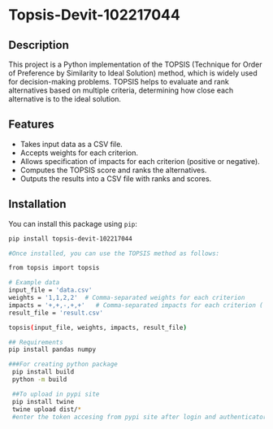 # Topsis-Devit-102217044

## Description

This project is a Python implementation of the TOPSIS (Technique for Order of Preference by Similarity to Ideal Solution) method, which is widely used for decision-making problems. TOPSIS helps to evaluate and rank alternatives based on multiple criteria, determining how close each alternative is to the ideal solution.

## Features

- Takes input data as a CSV file.
- Accepts weights for each criterion.
- Allows specification of impacts for each criterion (positive or negative).
- Computes the TOPSIS score and ranks the alternatives.
- Outputs the results into a CSV file with ranks and scores.

## Installation

You can install this package using `pip`:

```bash
pip install topsis-devit-102217044

#Once installed, you can use the TOPSIS method as follows:

from topsis import topsis

# Example data
input_file = 'data.csv'
weights = '1,1,2,2'  # Comma-separated weights for each criterion
impacts = '+,+,-,+,+'   # Comma-separated impacts for each criterion ('+' for benefit, '-' for cost)
result_file = 'result.csv'

topsis(input_file, weights, impacts, result_file)

## Requirements
pip install pandas numpy

###For creating python package
 pip install build
 python -m build

 ##To upload in pypi site
 pip install twine
 twine upload dist/* 
 #enter the token accesing from pypi site after login and authenticator from authenticator app the you can add token for specific project




